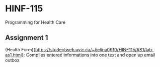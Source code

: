 # HINF-115
Programming for Health Care

## Assignment 1
(Health Form){https://studentweb.uvic.ca/~belina0910/HINF115/AS1/lab-as1.html}: Compiles entered informations into one text and open up email outbox

